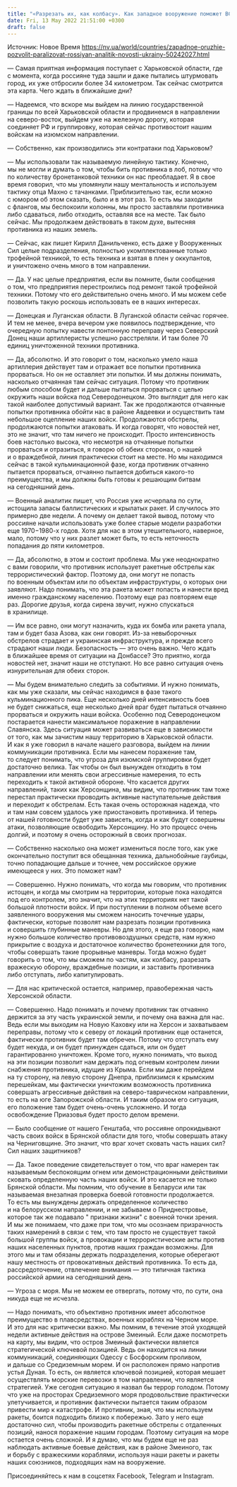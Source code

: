 ```yaml
---
title: "«Разрезать их, как колбасу». Как западное вооружение поможет ВСУ парализовать силы россиян на юге Украины — интервью с военным экспертом"
date: Fri, 13 May 2022 21:51:00 +0300
draft: false
---
```

Источник: Новое Время https://nv.ua/world/countries/zapadnoe-oruzhie-pozvolit-paralizovat-rossiyan-analitik-novosti-ukrainy-50242027.html


— Самая приятная информация поступает с Харьковской области, где с момента, когда россияне туда зашли и даже пытались штурмовать город, их уже отбросили более 34 километром. Так сейчас смотрится эта карта. Чего ждать в ближайшие дни?

— Надеемся, что вскоре мы выйдем на линию государственной границы по всей Харьковской области и продвинемся в направлении на северо-восток, выйдем уже на железную дорогу, которая соединяет РФ и группировку, которая сейчас противостоит нашим войскам на изюмском направлении.

— Собственно, как производились эти контратаки под Харьковом?

— Мы использовали так называемую линейную тактику. Конечно, мы не могли и думать о том, чтобы бить противника в лоб, потому что по количеству бронетанковой техники он нас преобладает. Я в свое время говорил, что мы упомянули нашу ментальность и используем тактику отца Махно с тачанками. Приблизительно так, если можно с юмором об этом сказать, было и в этот раз. То есть мы заходили с флангов, мы беспокоили колонны, мы просто заставляли противника либо сдаваться, либо отходить, оставляя все на месте. Так было сейчас. Мы продолжаем действовать в таком духе, вытесняя противника из наших земель.

— Сейчас, как пишет Кирилл Данильченко, есть даже у Вооруженных Сил целые подразделения, полностью укомплектованные только трофейной техникой, то есть техника и взятая в плен у оккупантов, и уничтожено очень много в том направлении.

— Да. У нас целые предприятия, если вы помните, были сообщения о том, что предприятия перестроились под ремонт такой трофейной техники. Потому что его действительно очень много. И мы можем себе позволить такую роскошь использовать ее в наших интересах.

— Донецкая и Луганская области. В Луганской области сейчас горячее. И тем не менее, вчера вечером уже появилось подтверждение, что очередную попытку навести понтонную переправу через Северский Донец наши артиллеристы успешно расстреляли. И там более 70 единиц уничтоженной техники противника.

— Да, абсолютно. И это говорит о том, насколько умело наша артиллерия действует там и отражает все попытки противника прорваться. Но он не оставляет эти попытки. И мы должны понимать, насколько отчаянная там сейчас ситуация. Потому что противник любым способом будет и дальше пытаться прорваться с целью окружить наши войска под Северодонецком. Это выглядит для него как такой наиболее допустимый вариант. Так же продолжаются отчаянные попытки противника обойти нас в районе Авдеевки и осуществить там небольшое оцепление наших войск. Продолжаются обстрелы, продолжаются попытки атаковать. И когда говорят, что новостей нет, это не значит, что там ничего не происходит. Просто интенсивность боев настолько высока, что несмотря на отчаянные попытки прорваться и отразиться, я говорю об обеих сторонах, о нашей и о враждебной, линия практически стоит на месте. Но мы находимся сейчас в такой кульминационной фазе, когда противник отчаянно пытается прорваться, отчаянно пытается добиться какого-то преимущества, и мы должны быть готовы к решающим битвам на сегодняшний день.

— Военный аналитик пишет, что Россия уже исчерпала по сути, истощила запасы баллистических и крылатых ракет. И случилось это примерно две недели. А почему он делает такой вывод, потому что россияне начали использовать уже более старые модели разработки еще 1970−1980-х годов. Хотя для нас в этом утешительного, наверное, мало, потому что у них разлет может быть, то есть неточность попадания до пяти километров.

— Да, абсолютно, в этом и состоит проблема. Мы уже неоднократно с вами говорили, что противник использует ракетные обстрелы как террористический фактор. Поэтому да, они могут не попасть по военным объектам или по объектам инфраструктуры, о которых они заявляют. Надо понимать, что эта ракета может попасть и нанести вред именно гражданскому населению. Поэтому еще раз повторяем еще раз. Дорогие друзья, когда сирена звучит, нужно спускаться в хранилище.

— Им все равно, они могут назначить, куда их бомба или ракета упала, там и будет база Азова, как они говорят. Из-за невыборочных обстрелов страдает и украинская инфраструктура, и прежде всего страдают наши люди. Безопасность — это очень важно. Чего ждать в ближайшее время от ситуации на Донбассе? Это приятно, когда новостей нет, значит наши не отступают. Но все равно ситуация очень изнурительная для обеих сторон.

— Мы будем внимательно следить за событиями. И нужно понимать, как мы уже сказали, мы сейчас находимся в фазе такого кульминационного пика. Еще несколько дней интенсивность боев не будет снижаться, еще несколько дней враг будет пытаться отчаянно прорваться и окружить наши войска. Особенно под Северодонецком постарается нанести максимальное поражение в направлении Славянска. Здесь ситуация может развиваться еще в зависимости от того, как мы зачистим нашу территорию в Харьковской области. И как я уже говорил в начале нашего разговора, выйдем на линии коммуникации противника. Если мы нанесем поражение там, то следует понимать, что угроза для изюмской группировки будет достаточно велика. Так чтобы он был вынужден отходить в том направлении или менять свои агрессивные намерения, то есть переходить к такой активной обороне. Что касается других направлений, таких как Херсонщина, мы видим, что противник там тоже перестал практически проводить активные наступательные действия и переходит к обстрелам. Есть такая очень осторожная надежда, что и там нам совсем удалось уже приостановить противника. И теперь от нашей готовности будет уже зависеть, когда и как будут совершены атаки, позволяющие освободить Херсонщину. Но это процесс очень долгий, и поэтому я очень осторожный в своих прогнозах.

— Собственно насколько она может измениться после того, как уже окончательно поступит вся обещанная техника, дальнобойные гаубицы, точно попадающие дальше и точнее, чем российское оружие имеющееся у них. Это поможет нам?

— Совершенно. Нужно понимать, что когда мы говорим, что противник истощен, и когда мы смотрим на территории, которые пока находятся под его контролем, это значит, что на этих территориях нет такой большой плотности войск. И при поступлении в полном объеме всего заявленного вооружения мы сможем наносить точечные удары, фактически, которые позволят нам разрезать позиции противника и совершить глубинные маневры. Но для этого, я еще раз говорю, нам нужно большое количество противовоздушных средств, нам нужно прикрытие с воздуха и достаточное количество бронетехники для того, чтобы совершать такие прорывные маневры. Тогда можно будет говорить о том, что мы сможем по частям, как колбасу, разрезать вражескую оборону, враждебные позиции, и заставить противника либо отступать, либо капитулировать.

— Для нас критической остается, например, правобережная часть Херсонской области.

— Совершенно. Надо понимать и почему противник так отчаянно держится за эту часть украинской земли, и почему она важна для нас. Ведь если мы выходим на Новую Каховку или на Херсон и захватываем переправы, потому что к северу от локаций противник еще останется, фактически противник будет там обречен. Потому что отступать ему будет некуда, и он будет принужден сдаться, или он будет гарантированно уничтожен. Кроме того, нужно понимать, что выход на эти позиции позволит нам держать под огневым контролем линии снабжения противника, идущие из Крыма. Если мы даже перейдем на ту сторону, на левую сторону Днепра, приблизимся к крымским перешейкам, мы фактически уничтожим возможность противника совершать агрессивные действия на северо-таврическом направлении, то есть на юге Запорожской области. И таким образом его ситуация, его положение там будет очень-очень усложнено. И тогда освобождение Приазовья будет просто делом времени.

— Было сообщение от нашего Генштаба, что россияне опрокидывают часть своих войск в Брянской области для того, чтобы совершать атаку на Черниговщине. Это значит, что враг хочет сковать часть наших сил? Сил наших защитников?

— Да. Такое поведение свидетельствует о том, что враг намерен так называемым беспокоящим огнем или демонстрационными действиями сковать определенную часть наших войск. И это касается не только Брянской области. Мы помним, что обучение в Беларуси или так называемая внезапная проверка боевой готовности продолжается. То есть мы вынуждены держать определенное количество и на белорусском направлении, и не забываем о Приднестровье, которое так же подавало " признаки жизни" с военной точки зрения. И мы же понимаем, что даже при том, что мы осознаем призрачность таких намерений в связи с тем, что там просто не существует такой большой группы войск, а провокации и террористические акты против наших населенных пунктов, против наших граждан возможны. Для этого мы и там обязаны держать подразделения, которые оберегают нашу местность от провокативных действий противника. То есть да, рассредоточение, отвлечение внимания — это типичная тактика российской армии на сегодняшний день.

— Угроза с моря. Мы не можем ее отвергать, потому что, по сути, она никуда еще не исчезла.

— Надо понимать, что объективно противник имеет абсолютное преимущество в плавсредствах, военных кораблях на Черном море. И это для нас критически важно. Мы помним, в течение этой уходящей недели активные действия на острове Змеиный. Если даже посмотреть на карту, мы видим, что остров Змеиный фактически является стратегической ключевой позицией. Ведь он находится на линии коммуникаций, соединяющих Одессу с Босфорским проливом, и дальше со Средиземным морем. И он расположен прямо напротив устья Дуная. То есть, он является ключевой позицией, которая мешает осуществлять морские перевозки в том направлении, что является стратегией. Уже сегодня ситуацию я назвал бы террор голодом. Потому что уже на просторах Средиземного моря продовольствие практически улетучивается, и противник фактически пытается таким образом привести мир к катастрофе. И противник, зная, что мы используем ракеты, боится подходить близко к побережью. Зато у него еще достаточно сил, чтобы производить ракетные обстрелы с отдаленных позиций, нанося поражение нашим городам. Поэтому ситуация на море остается очень сложной. И я думаю, что мы будем еще не раз наблюдать активные боевые действия, как в районе Змеиного, так и борьбу с вражескими кораблями, используя наши ракеты и ракеты наших союзников, подходящих нам на вооружение.

Присоединяйтесь к нам в соцсетях Facebook, Telegram и Instagram.
